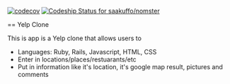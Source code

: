[![codecov](https://codecov.io/gh/saakuffo/nomster/branch/master/graph/badge.svg)](https://codecov.io/gh/saakuffo/nomster)
[ ![Codeship Status for saakuffo/nomster](https://codeship.com/projects/0d804150-8f8f-0134-a721-6a60e1302379/status?branch=master)](https://codeship.com/projects/185606)

== Yelp Clone

This is app is a Yelp clone that allows users to
- Languages: Ruby, Rails, Javascript, HTML, CSS
- Enter in locations/places/restuarants/etc
- Put in information like it's location, it's google map result, pictures and comments 

